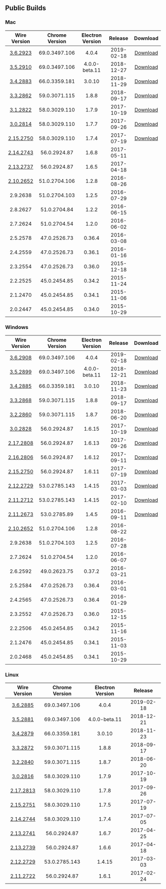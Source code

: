 ## Public Builds

### Mac

Wire Version | Chrome Version | Electron Version | Release | Download
:---:|:---:|:---:|:---:|:---:
[3.6.2923](https://github.com/wireapp/wire-desktop/releases/tag/macos%2F3.6.2923) | 69.0.3497.106 | 4.0.4 | 2019-02-18 | [Download](https://github.com/wireapp/wire-desktop/releases/download/macos%2F3.6.2923/Wire.pkg)
[3.5.2910](https://github.com/wireapp/wire-desktop/releases/tag/macos%2F3.5.2910) | 69.0.3497.106 | 4.0.0-beta.11 | 2018-12-27 | [Download](https://github.com/wireapp/wire-desktop/releases/download/macos%2F3.5.2910/Wire.pkg)
[3.4.2883](https://github.com/wireapp/wire-desktop/releases/tag/release%2F3.3.2862) | 66.0.3359.181 | 3.0.10 | 2018-11-29 | [Download](https://github.com/wireapp/wire-desktop/releases/download/release%2F2883/Wire.pkg)
[3.3.2862](https://github.com/wireapp/wire-desktop/releases/tag/release%2F3.3.2862) | 59.0.3071.115 | 1.8.8 | 2018-09-17 | [Download](https://github.com/wireapp/wire-desktop/releases/download/release%2F3.3.2862/wire-3.3.2862.pkg)
[3.1.2822](https://github.com/wireapp/wire-desktop/releases/tag/release%2F3.1.2822) | 58.0.3029.110 | 1.7.9 | 2017-10-19 | [Download](https://github.com/wireapp/wire-desktop/releases/download/release%2F3.1.2822/wire-3.1.2822.pkg)
[3.0.2814](https://github.com/wireapp/wire-desktop/releases/tag/release%2F3.0.2804) | 58.0.3029.110 | 1.7.7 | 2017-09-26 | [Download](https://github.com/wireapp/wire-desktop/releases/download/release%2F3.0.2804/wire-3.0.2804.pkg)
[2.15.2750](https://github.com/wireapp/wire-desktop/releases/tag/macos%2F2.15.2750) | 58.0.3029.110 | 1.7.4 | 2017-07-19 | [Download](https://github.com/wireapp/wire-desktop/releases/download/macos%2F2.15.2750/wire-2.15.2750.pkg)
[2.14.2743](https://github.com/wireapp/wire-desktop/releases/tag/release%2F2.14.2743) | 56.0.2924.87 | 1.6.8 | 2017-05-11 | 
[2.13.2737](https://github.com/wireapp/wire-desktop/releases/tag/release%2F2.13.2737) | 56.0.2924.87 | 1.6.5 | 2017-04-18 | 
[2.10.2652](https://github.com/wireapp/wire-desktop/releases/tag/release%2F2.10.2652) | 51.0.2704.106 | 1.2.8 | 2016-08-26 | 
2.9.2638 | 51.0.2704.103 | 1.2.5 | 2016-07-29 | 
2.8.2627 | 51.0.2704.84 | 1.2.2 | 2016-06-15 |
2.7.2624 | 51.0.2704.54 | 1.2.0 | 2016-06-02 |
2.5.2578 | 47.0.2526.73 | 0.36.4 | 2016-03-08 |
2.4.2559 | 47.0.2526.73 | 0.36.1 | 2016-01-16 |
2.3.2554 | 47.0.2526.73 | 0.36.0 | 2015-12-18 |
2.2.2525 | 45.0.2454.85 | 0.34.2 | 2015-11-24 |
2.1.2470 | 45.0.2454.85 | 0.34.1 | 2015-11-06 |
2.0.2447 | 45.0.2454.85 | 0.34.0 | 2015-10-29 |

### Windows

Wire Version | Chrome Version | Electron Version | Release | Download
:---:|:---:|:---:|:---:|:---:
[3.6.2908](https://github.com/wireapp/wire-desktop/releases/tag/windows%2F3.5.2899) | 69.0.3497.106 | 4.0.4 | 2019-02-18 | [Download](https://github.com/wireapp/wire-desktop/releases/download/windows%2F3.6.2908/WireSetup.3.6.2908.exe)
[3.5.2899](https://github.com/wireapp/wire-desktop/releases/tag/windows%2F3.5.2899) | 69.0.3497.106 | 4.0.0-beta.11 | 2018-12-21 | [Download](https://github.com/wireapp/wire-desktop/releases/download/windows%2F3.5.2899/wire-3.5.2899.exe)
[3.4.2885](https://github.com/wireapp/wire-desktop/releases/tag/release%2F3.4.2885) | 66.0.3359.181 | 3.0.10 | 2018-11-23 | [Download](https://github.com/wireapp/wire-desktop/releases/download/release%2F3.4.2885/wire-3.4.2885.exe)
[3.3.2868](https://github.com/wireapp/wire-desktop/releases/tag/release%2F3.3.2868) | 59.0.3071.115 | 1.8.8 | 2018-09-17 | [Download](https://github.com/wireapp/wire-desktop/releases/download/release%2F3.3.2868/wire-3.3.2868.exe)
[3.2.2860](https://github.com/wireapp/wire-desktop/releases/tag/release%2F3.2.2860) | 59.0.3071.115 | 1.8.7 | 2018-06-20 | [Download](https://github.com/wireapp/wire-desktop/releases/download/release%2F3.2.2860/wire-3.2.2860.exe)
[3.0.2828](https://github.com/wireapp/wire-desktop/releases/tag/release%2F3.0.2828) | 56.0.2924.87 | 1.6.15 | 2017-10-19 | [Download](https://github.com/wireapp/wire-desktop/releases/download/release%2F3.0.2828/wire-3.0.2828.exe)
[2.17.2808](https://github.com/wireapp/wire-desktop/releases/tag/release%2F2.17.2808) | 56.0.2924.87 | 1.6.13 | 2017-09-26 | [Download](https://github.com/wireapp/wire-desktop/releases/download/release%2F2.17.2808/wire-2.17.2808.exe)
[2.16.2806](https://github.com/wireapp/wire-desktop/releases/tag/release%2F2.16.2806) | 56.0.2924.87 | 1.6.12 | 2017-09-11 | [Download](https://github.com/wireapp/wire-desktop/releases/download/release%2F2.16.2806/wire-2.16.2806.exe)
[2.15.2750](https://github.com/wireapp/wire-desktop/releases/tag/release%2F2.15.2750) | 56.0.2924.87 | 1.6.11 | 2017-07-19 | [Download](https://github.com/wireapp/wire-desktop/releases/download/release%2F2.15.2750/wire-2.15.2750.exe)
[2.12.2729](https://github.com/wireapp/wire-desktop/releases/tag/release%2F2.12.2729) | 53.0.2785.143 | 1.4.15 | 2017-03-03 | [Download](https://github.com/wireapp/wire-desktop/releases/download/release%2F2.12.2729/wire-2.12.2729.exe)
[2.11.2712](https://github.com/wireapp/wire-desktop/releases/tag/release%2F2.11.2712) | 53.0.2785.143 | 1.4.15 | 2017-02-10 | [Download](https://github.com/wireapp/wire-desktop/releases/download/release%2F2.11.2712/wire-2.11.2712.exe)
[2.11.2673](https://github.com/wireapp/wire-desktop/releases/tag/release%2F2.11.2673) | 53.0.2785.89 | 1.4.5 | 2016-09-11 | [Download](https://github.com/wireapp/wire-desktop/releases/download/release%2F2.11.2673/wire-2.11.2673.exe)
[2.10.2652](https://github.com/wireapp/wire-desktop/releases/tag/release%2F2.10.2652) | 51.0.2704.106 | 1.2.8 | 2016-08-22
2.9.2638 | 51.0.2704.103 | 1.2.5 | 2016-07-28
2.7.2624 | 51.0.2704.54 | 1.2.0 | 2016-06-07
2.6.2592 | 49.0.2623.75 | 0.37.2 | 2016-03-21
2.5.2584 | 47.0.2526.73 | 0.36.4 | 2016-03-01
2.4.2565 | 47.0.2526.73 | 0.36.4 | 2016-01-29
2.3.2552 | 47.0.2526.73 | 0.36.0 | 2015-12-15
2.2.2506 | 45.0.2454.85 | 0.34.2 | 2015-11-16
2.1.2476 | 45.0.2454.85 | 0.34.1 | 2015-11-03
2.0.2468 | 45.0.2454.85 | 0.34.1 | 2015-10-29

### Linux

Wire Version | Chrome Version | Electron Version | Release
:---:|:---:|:---:|:---:
[3.6.2885](https://github.com/wireapp/wire-desktop/releases/tag/linux%2F3.6.2885) | 69.0.3497.106 | 4.0.4 | 2019-02-18
[3.5.2881](https://github.com/wireapp/wire-desktop/releases/tag/linux%2F3.5.2881) | 69.0.3497.106 | 4.0.0-beta.11 | 2018-12-21
[3.4.2879](https://github.com/wireapp/wire-desktop/releases/tag/release%2F3.4.2879) | 66.0.3359.181 | 3.0.10 | 2018-11-23
[3.3.2872](https://github.com/wireapp/wire-desktop/releases/tag/release%2F3.3.2872) | 59.0.3071.115 | 1.8.8 | 2018-09-17
[3.2.2840](https://github.com/wireapp/wire-desktop/releases/tag/release%2F3.2.2840) | 59.0.3071.115 | 1.8.7 | 2018-06-20
[3.0.2816](https://github.com/wireapp/wire-desktop/releases/tag/release%2F3.0.2816) | 58.0.3029.110 | 1.7.9 | 2017-10-19
[2.17.2813](https://github.com/wireapp/wire-desktop/releases/tag/release%2F2.17.2813) | 58.0.3029.110 | 1.7.8 | 2017-09-26
[2.15.2751](https://github.com/wireapp/wire-desktop/releases/tag/release%2F2.15.2751) | 58.0.3029.110 | 1.7.5 | 2017-07-19
[2.14.2744](https://github.com/wireapp/wire-desktop/releases/tag/release%2F2.14.2744) | 58.0.3029.110 | 1.7.4 | 2017-07-05
[2.13.2741](https://github.com/wireapp/wire-desktop/releases/tag/release%2F2.13.2741) | 56.0.2924.87 | 1.6.7 | 2017-04-25
[2.13.2739](https://github.com/wireapp/wire-desktop/releases/tag/release%2F2.13.2739) | 56.0.2924.87 | 1.6.6 | 2017-04-18
[2.12.2729](https://github.com/wireapp/wire-desktop/releases/tag/release%2F2.12.2729) | 53.0.2785.143 | 1.4.15 | 2017-03-03
[2.11.2722](https://github.com/wireapp/wire-desktop/releases/tag/release%2F2.11.2722) | 56.0.2924.87 | 1.6.1 | 2017-02-24
